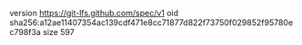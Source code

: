 version https://git-lfs.github.com/spec/v1
oid sha256:a12ae11407354ac139cdf471e8cc71877d822f73750f029852f95780ec798f3a
size 597
